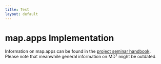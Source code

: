```yaml
---
title: Test
layout: default
---
```


# map.apps Implementation

Information on map.apps can be found in the [project seminar handbook](https://github.com/ps-md2/md2-documentation).
Please note that meanwhile general information on MD² might be outdated.
